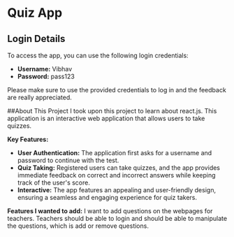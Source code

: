 # Quiz App
## Login Details

To access the app, you can use the following login credentials:

- **Username:** Vibhav
- **Password:** pass123

Please make sure to use the provided credentials to log in and the feedback are really appreciated.

##About This Project
I took upon this project to learn about react.js. This application is an interactive web application that allows users to take quizzes.

**Key Features:**
  
- **User Authentication:** The application first asks for a username and password to continue with the test.
- **Quiz Taking:** Registered users can take quizzes, and the app provides immediate feedback on correct and incorrect answers while keeping track of the user's score.
- **Interactive:** The app features an appealing and user-friendly design, ensuring a seamless and engaging experience for quiz takers.

**Features I wanted to add:**
I want to add questions on the webpages for teachers. Teachers should be able to login and should be able to manipulate the questions, which is add or remove questions.
